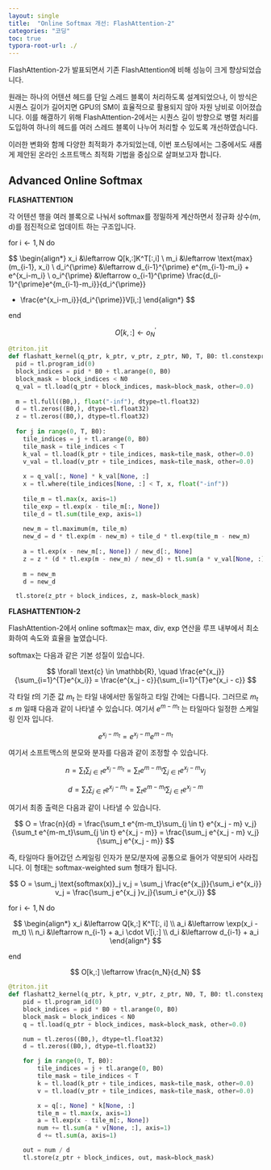 ```yaml
---
layout: single
title:  "Online Softmax 개선: FlashAttention-2"
categories: "코딩"
toc: true
typora-root-url: ./
---
```


FlashAttention-2가 발표되면서 기존 FlashAttention에 비해 성능이 크게 향상되었습니다.

원래는 하나의 어텐션 헤드를 단일 스레드 블록이 처리하도록 설계되었으나, 이 방식은 시퀀스 길이가 길어지면 GPU의 SM이 효율적으로 활용되지 않아 자원 낭비로 이어졌습니다. 이를 해결하기 위해 FlashAttention-2에서는 시퀀스 길이 방향으로 병렬 처리를 도입하여 하나의 헤드를 여러 스레드 블록이 나누어 처리할 수 있도록 개선하였습니다. 

이러한 변화와 함께 다양한 최적화가 추가되었는데, 이번 포스팅에서는 그중에서도 새롭게 제안된 온라인 소프트맥스 최적화 기법을 중심으로 살펴보고자 합니다. 

## Advanced Online Softmax 

**FLASHATTENTION**

각 어텐션 행을 여러 블록으로 나눠서 softmax를 정밀하게 계산하면서 정규화 상수(m, d)를 점진적으로 업데이트 하는 구조입니다.

$\text{for i} \leftarrow 1, \text{N do}$

$$
\begin{align*}
x_i &\leftarrow Q[k,:]K^T[:,i] \\
m_i &\leftarrow \text{max}(m_{i-1}, x_i) \\
d_i^{\prime} &\leftarrow d_{i-1}^{\prime} e^{m_{i-1}-m_i} + e^{x_i-m_i} \\
o_i^{\prime} &\leftarrow o_{i-1}^{\prime} 
\frac{d_{i-1}^{\prime}e^{m_{i-1}-m_i}}{d_i^{\prime}} 
+ \frac{e^{x_i-m_i}}{d_i^{\prime}}V[i,:]
\end{align*}
$$

$\text{end}$

$$
O[k,:] \leftarrow o_N^{\prime}
$$


```python
@triton.jit
def flashatt_kernel(q_ptr, k_ptr, v_ptr, z_ptr, N0, T, B0: tl.constexpr):
  pid = tl.program_id(0)
  block_indices = pid * B0 + tl.arange(0, B0)
  block_mask = block_indices < N0
  q_val = tl.load(q_ptr + block_indices, mask=block_mask, other=0.0)
  
  m = tl.full((B0,), float("-inf"), dtype=tl.float32)
  d = tl.zeros((B0,), dtype=tl.float32)
  z = tl.zeros((B0,), dtype=tl.float32)
  
  for j in range(0, T, B0):
    tile_indices = j + tl.arange(0, B0)
    tile_mask = tile_indices < T
    k_val = tl.load(k_ptr + tile_indices, mask=tile_mask, other=0.0)
    v_val = tl.load(v_ptr + tile_indices, mask=tile_mask, other=0.0)
    
    x = q_val[:, None] * k_val[None, :]
    x = tl.where(tile_indices[None, :] < T, x, float("-inf"))
    
    tile_m = tl.max(x, axis=1)
    tile_exp = tl.exp(x - tile_m[:, None])
    tile_d = tl.sum(tile_exp, axis=1)
    
    new_m = tl.maximum(m, tile_m)
    new_d = d * tl.exp(m - new_m) + tile_d * tl.exp(tile_m - new_m)
    
    a = tl.exp(x - new_m[:, None]) / new_d[:, None]
    z = z * (d * tl.exp(m - new_m) / new_d) + tl.sum(a * v_val[None, :], axis=1)
    
    m = new_m
    d = new_d 

  tl.store(z_ptr + block_indices, z, mask=block_mask)
```

**FLASHATTENTION-2** 

FlashAttention-2에서 online softmax는 max, div, exp 연산을 루프 내부에서 최소화하여 속도와 효율을 높였습니다. 

softmax는 다음과 같은 기본 성질이 있습니다. 

$$
\forall \text{c} \in \mathbb{R}, \quad \frac{e^{x_j}}{\sum_{i=1}^{T}e^{x_i}} = \frac{e^{x_j - c}}{\sum_{i=1}^{T}e^{x_i - c}} 
$$

각 타일 $t$의 기준 값 $m_t$ 는 타일 내에서만 동일하고 타일 간에는 다릅니다. 그러므로 $m_t \leq m$ 일때 다음과 같이 나타낼 수 있습니다. 여기서 $e^{m-m_t}$ 는 타일마다 일정한 스케일링 인자 입니다. 

$$
e^{x_j - m_t} = e^{x_j - m} e^{m - m_t}
$$

여기서 소프트맥스의 분모와 분자를 다음과 같이 조정할 수 있습니다. 

$$
n = \sum_t \sum_{j \in t } e^{x_j - m_t} = 
\sum_t e^{m-m_t}\sum_{j \in t} e^{x_j - m} v_j
$$

$$
d = \sum_t \sum_{j \in t } e^{x_j - m_t} = 
\sum_t e^{m-m_t}\sum_{j \in t} e^{x_j - m}
$$

여기서 최종 출력은 다음과 같이 나타낼 수 있습니다. 

$$
O = \frac{n}{d}
= \frac{\sum_t e^{m-m_t}\sum_{j \in t} e^{x_j - m} v_j}
{\sum_t e^{m-m_t}\sum_{j \in t} e^{x_j - m}}
= \frac{\sum_j e^{x_j - m} v_j}
{\sum_j e^{x_j - m}}
$$

즉, 타일마다 들어갔던 스케일링 인자가 분모/분자에 공통으로 들어가 약분되어 사라집니다. 이 형태는 softmax-weighted sum 형태가 됩니다. 

$$
O = \sum_j \text{softmax(x)}_j v_j = \sum_j 
\frac{e^{x_j}}{\sum_i e^{x_i}} v_j =
\frac{\sum_j e^{x_j }v_j}{\sum_i e^{x_i}}
$$

$\text{for i} \leftarrow 1, \text{N do}$

$$
\begin{align*}
x_i &\leftarrow Q[k,:] K^T[:, i] \\
a_i &\leftarrow \exp(x_i - m_t) \\
n_i &\leftarrow n_{i-1} + a_i \cdot V[i,:] \\
d_i &\leftarrow d_{i-1} + a_i
\end{align*}
$$

$\text{end}$

$$
O[k,:] \leftarrow \frac{n_N}{d_N}
$$

```python
@triton.jit
def flashatt2_kernel(q_ptr, k_ptr, v_ptr, z_ptr, N0, T, B0: tl.constexpr):
    pid = tl.program_id(0)
    block_indices = pid * B0 + tl.arange(0, B0)
    block_mask = block_indices < N0
    q = tl.load(q_ptr + block_indices, mask=block_mask, other=0.0)

    num = tl.zeros((B0,), dtype=tl.float32) 
    d = tl.zeros((B0,), dtype=tl.float32)    

    for j in range(0, T, B0):
        tile_indices = j + tl.arange(0, B0)
        tile_mask = tile_indices < T
        k = tl.load(k_ptr + tile_indices, mask=tile_mask, other=0.0)
        v = tl.load(v_ptr + tile_indices, mask=tile_mask, other=0.0)

        x = q[:, None] * k[None, :]
        tile_m = tl.max(x, axis=1)
        a = tl.exp(x - tile_m[:, None])
        num += tl.sum(a * v[None, :], axis=1)
        d += tl.sum(a, axis=1)

    out = num / d
    tl.store(z_ptr + block_indices, out, mask=block_mask)
```

